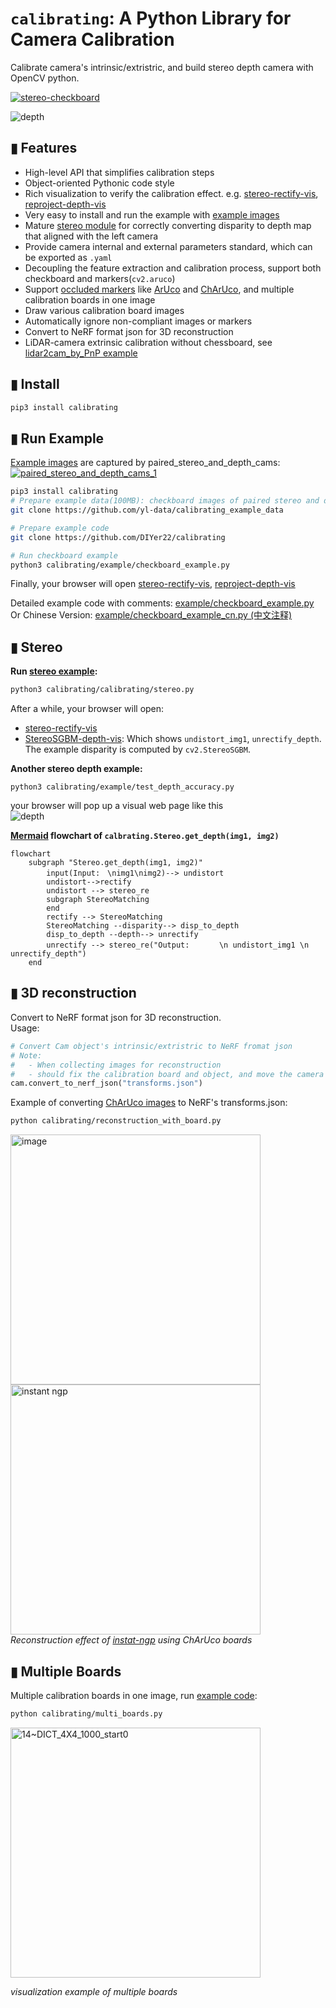 # `calibrating`: A Python Library for Camera Calibration
Calibrate camera's intrinsic/extristric, and build stereo depth camera with OpenCV python.

[![stereo-checkboard](https://user-images.githubusercontent.com/10448025/131808105-a325961e-5fbb-4475-adcd-ba0e2c53e268.png)](https://yl-data.github.io/2108.calibrating-vis/stereo/index.html)
<!-- ![stereo](https://user-images.githubusercontent.com/10448025/131805868-e73cd022-d79b-400c-b057-c26915f92c7c.jpg) -->
![depth](https://user-images.githubusercontent.com/10448025/187621537-b18bc53b-fba2-4269-adb5-a97e4c3da923.jpg)

## ▮ Features
- High-level API that simplifies calibration steps
- Object-oriented Pythonic code style
- Rich visualization to verify the calibration effect. e.g. [stereo-rectify-vis](https://yl-data.github.io/2108.calibrating-vis/stereo/index.html), [reproject-depth-vis](https://yl-data.github.io/2108.calibrating-vis/project-depth/index.html)
- Very easy to install and run the example with [example images](https://github.com/yl-data/calibrating_example_data)
- Mature [stereo module](calibrating/stereo.py) for correctly converting disparity to depth map that aligned with the left camera
- Provide camera internal and external parameters standard, which can be exported as `.yaml`
- Decoupling the feature extraction and calibration process, support both checkboard and markers(`cv2.aruco`)
- Support [occluded markers](example/test_occlude_marker.py) like [ArUco](https://docs.opencv.org/4.x/d5/dae/tutorial_aruco_detection.html) and [ChArUco](https://docs.opencv.org/4.6.0/df/d4a/tutorial_charuco_detection.html), and multiple calibration boards in one image
- Draw various calibration board images
- Automatically ignore non-compliant images or markers
- Convert to NeRF format json for 3D reconstruction
- LiDAR-camera extrinsic calibration without chessboard, see [lidar2cam_by_PnP example](example/calibrate_lidar2cam_by_PnP)

## ▮ Install
```bash
pip3 install calibrating
```
## ▮ Run Example
[Example images](https://github.com/yl-data/calibrating_example_data) are captured by paired_stereo_and_depth_cams:   
[![paired_stereo_and_depth_cams_1](https://user-images.githubusercontent.com/10448025/131831496-7a38c677-a578-4a4e-a01e-aa102dad9dbc.jpg)](https://github.com/yl-data/calibrating_example_data/raw/master/paired_stereo_and_depth_cams.jpg?raw=true)

```bash
pip3 install calibrating
# Prepare example data(100MB): checkboard images of paired stereo and depth cameras
git clone https://github.com/yl-data/calibrating_example_data

# Prepare example code
git clone https://github.com/DIYer22/calibrating

# Run checkboard example 
python3 calibrating/example/checkboard_example.py
```
Finally, your browser will open [stereo-rectify-vis](https://yl-data.github.io/2108.calibrating-vis/stereo/index.html), [reproject-depth-vis](https://yl-data.github.io/2108.calibrating-vis/project-depth/index.html)


Detailed example code with comments: [example/checkboard_example.py](example/checkboard_example.py)   
Or Chinese Version: [example/checkboard_example_cn.py (中文注释)](example/checkboard_example_cn.py)

## ▮ Stereo

**Run [stereo example](calibrating/stereo.py):**
```bash
python3 calibrating/calibrating/stereo.py
```
After a while, your browser will open:
- [stereo-rectify-vis](https://yl-data.github.io/2108.calibrating-vis/stereo/index.html)
- [StereoSGBM-depth-vis](https://yl-data.github.io/2108.calibrating-vis/stereo_sgbm_vis/): Which shows `undistort_img1`, `unrectify_depth`. The example disparity is computed by `cv2.StereoSGBM`.

**Another stereo depth example:**
```
python3 calibrating/example/test_depth_accuracy.py
```
your browser will pop up a visual web page like this  
![depth](https://user-images.githubusercontent.com/10448025/187621537-b18bc53b-fba2-4269-adb5-a97e4c3da923.jpg)


**[Mermaid](https://mermaid.live/) flowchart of `calbrating.Stereo.get_depth(img1, img2)`**
```mermaid
flowchart 
    subgraph "Stereo.get_depth(img1, img2)"
        input(Input:　\nimg1\nimg2)--> undistort
        undistort-->rectify
        undistort --> stereo_re
        subgraph StereoMatching
        end
        rectify --> StereoMatching
        StereoMatching --disparity--> disp_to_depth
        disp_to_depth --depth--> unrectify
        unrectify --> stereo_re("Output:　　　　\n undistort_img1 \n unrectify_depth")
    end
```
## ▮ 3D reconstruction
Convert to NeRF format json for 3D reconstruction.  
Usage:
```python
# Convert Cam object's intrinsic/extristric to NeRF fromat json
# Note: 
#   - When collecting images for reconstruction
#   - should fix the calibration board and object, and move the camera
cam.convert_to_nerf_json("transforms.json")
```

Example of converting [ChArUco images](https://github.com/yl-data/calibrating_example_data/tree/master/reconstruction_with_marker_board) to NeRF's transforms.json:
```bash
python calibrating/reconstruction_with_board.py 
```

<img alt="image" src="https://user-images.githubusercontent.com/10448025/192988171-40d51b15-e761-4fe6-9df4-0e2b509a79ec.png" width="400"> <img alt="instant ngp" src="https://user-images.githubusercontent.com/10448025/192993202-84ccab21-1f9d-4b3c-8dc7-090c121bb84e.jpg" width="400">     
*Reconstruction effect of [instat-ngp](https://github.com/NVlabs/instant-ngp) using ChArUco boards*


## ▮ Multiple Boards
Multiple calibration boards in one image, run [example code](calibrating/multi_boards.py):
```bash
python calibrating/multi_boards.py
```

<img alt="14~DICT_4X4_1000_start0" src="https://user-images.githubusercontent.com/10448025/192990507-4d3ba606-e480-428b-a021-5b439a1c7781.jpg" width="400">     

*visualization example of multiple boards*

